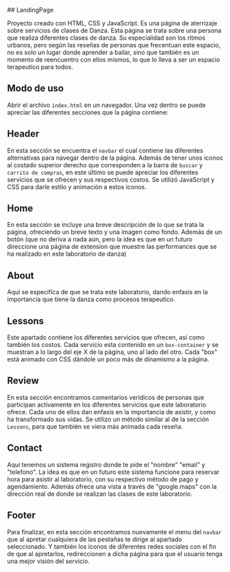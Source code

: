 #﻿# LandingPage

Proyecto creado con HTML, CSS y JavaScript. Es una página de aterrizaje sobre servicios de clases de Danza.
Esta página se trata sobre una persona que realiza diferentes clases de danza. Su especialidad son los ritmos urbanos, pero según las reseñas de personas que frecentuan este espacio, no es solo un lugar donde aprender a bailar, sino que también es un momento de reencuentro con ellos mismos, lo que lo lleva a ser un espacio terapeutico para todos.

## Modo de uso
Abrir el archivo `index.html` en un navegador.
Una vez dentro se puede apreciar las diferentes secciones que la página contiene:

## Header
En esta sección se encuentra el `navbar` el cual contiene las diferentes alternativas para navegar dentro de la página. 
Además de tener unos iconos al costado superior derecho que corresponden a la barra de `buscar` y `carrito de compras`, en este último se puede apreciar los diferentes servicios que se ofrecen y sus respectivos costos.
Se utilizó JavaScript y CSS para darle estilo y animación a estos iconos.

## Home
En esta sección se incluye una breve descripción de lo que se trata la página, ofreciendo un breve texto y una imagen como fondo.
Además de un botón (que no deriva a nada aún, pero la idea es que en un futuro direccione una página de extension que muestre las performances que se ha realizado en este laboratorio de danza) 

## About
Aquí se especifíca de que se trata este laboratorio, dando enfasis en la importancia que tiene la danza como procesos terapeutico.

## Lessons
Este apartado contiene los diferentes servicios que ofrecen, así como también los costos. 
Cada servicio esta contenido en un `box-container` y se muestran a lo largo del eje X de la página, uno al lado del otro.
Cada "box" está animado con CSS dándole un poco más de dinamismo a la página.

## Review
En esta sección encontramos comentarios verídicos de personas que participan activamente en los diferentes servicios que este laboratorio ofrece. Cada uno de ellos dan enfasis en la importancia de asistir, y como ha transformado sus vidas.
Se utilizo un método similar al de la sección `Lessons`, para que también se viera más animada cada reseña.

## Contact
Aquí tenemos un sistema registro donde te pide el "nombre" "email" y "telefono". La idea es que en un futuro este sistema funcione para reservar hora para asistir al laboratorio, con su respectivo método de pago y agendamiento.
Además ofrece una vista a través de "google.maps" con la dirección real de donde se realizan las clases de este laboratorio.

## Footer
Para finalizar, en esta sección encontramos nuevamente el menu del `navbar` que al apretar cualquiera de las pestañas te dirige al apartado seleccionado.
Y también los iconos de diferentes redes sociales con el fin de que al apretarlos, redireccionen a dicha página para que el usuario tenga una mejor visión del servicio.




